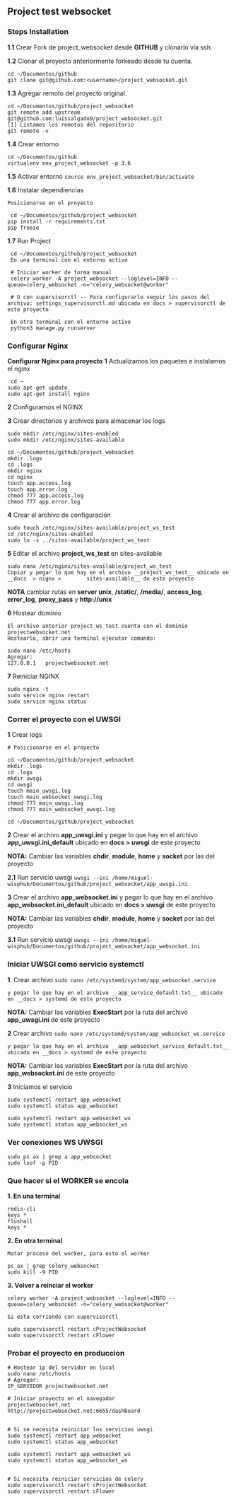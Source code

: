 ## Project test websocket

### Steps Installation



__1.1__ Crear Fork de project_websocket desde __GITHUB__ y clonarlo vía ssh.

__1.2__ Clonar el proyecto anteriormente forkeado desde tu cuenta.
```
cd ~/Documentos/github
git clone git@github.com:<username>/project_websocket.git
```

__1.3__ Agregar remoto del proyecto original.

```
cd ~/Documentos/github/project_websocket
git remote add upstream git@github.com:luissalgado9/project_websocket.git
[1] Listamos los remotos del repositorio
git remote -v
```
__1.4__ Crear entorno
```
cd ~/Documentos/github
virtualenv env_project_websocket -p 3.6
```
__1.5__ Activar entorno
`source env_project_websocket/bin/activate`

__1.6__ Instalar dependiencias

    Posicionarse en el proyecto
```
 cd ~/Documentos/github/project_websocket
pip install -r requirements.txt
pip freeze
```
__1.7__ Run Project

     cd ~/Documentos/github/project_websocket
     En una terminal con el entorno activo

     # Iniciar worker de forma manual
     celery worker -A project_websocket --loglevel=INFO --queue=celery_websocket -n="celery_websocket@worker"

     # O con supervisorctl -- Para configurarlo seguir los pasos del archivo: settings_supervisorctl.md ubicado en docs > supervisorctl de este proyecto
     
     En otra terminal con el entorno activo
     python3 manage.py runserver


### Configurar Nginx

__Configurar Nginx para proyecto__
__1__ Actualizamos los paquetes e instalamos el nginx

     cd ~
    sudo apt-get update
    sudo apt-get install nginx

__2__ Configuramos el NGINX

__3__ Crear directorios y archivos para almacenar los logs

    sudo mkdir /etc/nginx/sites-enabled
    sudo mkdir /etc/nginx/sites-available
    
    cd ~/Documentos/github/project_websocket
    mkdir .logs
    cd .logs
    mkdir nginx
    cd nginx
    touch app.access.log
    touch app.error.log
    chmod 777 app.access.log
    chmod 777 app.error.log

__4__ Crear el archivo de configuración

    sudo touch /etc/nginx/sites-available/project_ws_test
    cd /etc/nginx/sites-enabled
    sudo ln -s ../sites-available/project_ws_test

__5__ Editar el archivo __project_ws_test__ en sites-available

    sudo nano /etc/nginx/sites-available/project_ws_test
    Copiar y pegar lo que hay en el archivo __project_ws_test__ ubicado en __docs  > nignx >        sites-available__ de este proyecto

__NOTA__ cambiar rutas en __server unix__, __/static/__, __/media/__, __access_log__, __error_log__, __proxy_pass__ y __http://unix__

__6__ Hostear dominio

    El archivo anterior project_ws_test cuenta con el dominio
    projectwebsocket.net
    Hostearlo, abrir una terminal ejecutar comando:

    sudo nano /etc/hosts
    Agregar:
    127.0.0.1   projectwebsocket.net

__7__ Reiniciar NGINX

    sudo nginx -t
    sudo service nginx restart
    sudo service nginx status


### Correr el proyecto con el UWSGI

__1__ Crear logs

    # Posicionarse en el proyecto

    cd ~/Documentos/github/project_websocket
    mkdir .logs
    cd .logs
    mkdir uwsgi
    cd uwsgi
    touch main_uwsgi.log
    touch main_websocket_uwsgi.log
    chmod 777 main_uwsgi.log
    chmod 777 main_websocket_uwsgi.log

    cd ~/Documentos/github/project_websocket

__2__ Crear el archivo __app_uwsgi.ini__ y pegar lo que hay en el archivo __app_uwsgi.ini_default__ ubicado en __docs > uwsgi__ de este proyecto

__NOTA:__ Cambiar las variables __chdir__, __module__, __home__ y __socket__ por las del proyecto

__2.1__ Run servicio uwsgi
`uwsgi --ini /home/miguel-wisphub/Documentos/github/project_websocket/app_uwsgi.ini`


__3__ Crear el archivo __app_websocket.ini__ y pegar lo que hay en el archivo __app_websocket.ini_default__ ubicado en __docs > uwsgi__ de este proyecto

__NOTA:__ Cambiar las variables __chdir__, __module__, __home__ y __socket__ por las del proyecto

__3.1__ Run servicio uwsgi
`uwsgi --ini /home/miguel-wisphub/Documentos/github/project_websocket/app_websocket.ini`



### Iniciar UWSGI como servicio systemctl

__1__. Crear archivo
`sudo nano /etc/systemd/system/app_websocket.service`

    y pegar lo que hay en el archivo __app_service_default.txt__ ubicado en __docs > systemd de este proyecto

__NOTA:__ Cambiar las variables __ExecStart__ por la ruta del archivo __app_uwsgi.ini__ de este proyecto

__2__
    Crear archivo
`sudo nano /etc/systemd/system/app_websocket_ws.service`

    y pegar lo que hay en el archivo __app_websocket_service_default.txt__ ubicado en __docs > systemd de este proyecto

__NOTA:__ Cambiar las variables __ExecStart__ por la ruta del archivo __app_websocket.ini__ de este proyecto

__3__ Iniciamos el servicio
```
sudo systemctl restart app_websocket
sudo systemctl status app_websocket

sudo systemctl restart app_websocket_ws
sudo systemctl status app_websocket_ws
```

### Ver conexiones WS UWSGI

```
sudo ps ax | grep a app_websocket
sudo lsof -p PID
````

### Que hacer si el WORKER se encola

__1. En una terminal__

```
redis-cli
keys *
flushall
keys *
```

__2. En otra terminal__

    Matar proceso del worker, para esto el worker 
```
ps ax | grep celery_websocket
sudo kill -9 PID
```


__3. Volver a reinciar el worker__

`celery worker -A project_websocket --loglevel=INFO --queue=celery_websocket -n="celery_websocket@worker"`

    Si esta corriendo con supervisorctl
```
sudo supervisorctl restart cProjectWebsocket
sudo supervisorctl restart cFlower
```


### Probar el proyecto en produccion

    # Hostear ip del servidor en local
    sudo nano /etc/hosts
    # Agregar:
    IP_SERVIDOR projectwebsocket.net

    # Iniciar proyecto en el navegador
    projectwebsocket.net
    http://projectwebsocket.net:6655/dashboard
    

    # Si se necesita reiniciar los servicios uwsgi
    sudo systemctl restart app_websocket
    sudo systemctl status app_websocket

    sudo systemctl restart app_websocket_ws
    sudo systemctl status app_websocket_ws


    # Si necesita reiniciar servicios de celery
    sudo supervisorctl restart cProjectWebsocket
    sudo supervisorctl restart cFlower


    